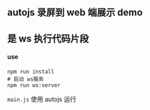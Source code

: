 ## autojs 录屏到 web 端展示 demo

## 是 ws 执行代码片段

#### use

```
npm run install
# 启动 ws服务
npm run ws:server
```

`main.js` 使用 autojs 运行
